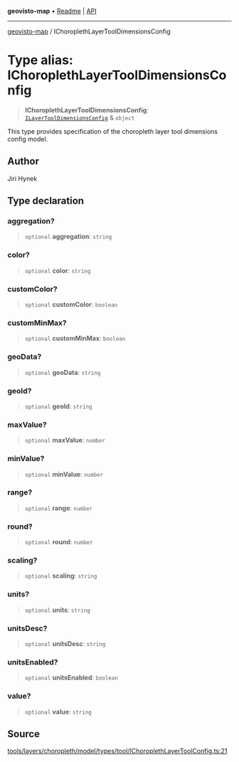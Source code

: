 **geovisto-map** • [Readme](../README.md) \| [API](../globals.md)

***

[geovisto-map](../README.md) / IChoroplethLayerToolDimensionsConfig

# Type alias: IChoroplethLayerToolDimensionsConfig

> **IChoroplethLayerToolDimensionsConfig**: [`ILayerToolDimensionsConfig`](ILayerToolDimensionsConfig.md) & `object`

This type provides specification of the choropleth layer tool dimensions config model.

## Author

Jiri Hynek

## Type declaration

### aggregation?

> `optional` **aggregation**: `string`

### color?

> `optional` **color**: `string`

### customColor?

> `optional` **customColor**: `boolean`

### customMinMax?

> `optional` **customMinMax**: `boolean`

### geoData?

> `optional` **geoData**: `string`

### geoId?

> `optional` **geoId**: `string`

### maxValue?

> `optional` **maxValue**: `number`

### minValue?

> `optional` **minValue**: `number`

### range?

> `optional` **range**: `number`

### round?

> `optional` **round**: `number`

### scaling?

> `optional` **scaling**: `string`

### units?

> `optional` **units**: `string`

### unitsDesc?

> `optional` **unitsDesc**: `string`

### unitsEnabled?

> `optional` **unitsEnabled**: `boolean`

### value?

> `optional` **value**: `string`

## Source

[tools/layers/choropleth/model/types/tool/IChoroplethLayerToolConfig.ts:21](https://github.com/geovisto/geovisto-map/blob/5ee2cb5d45c19062fc8fc6beefa2848c076518b6/src/tools/layers/choropleth/model/types/tool/IChoroplethLayerToolConfig.ts#L21)
